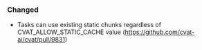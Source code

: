### Changed

- Tasks can use existing static chunks regardless of CVAT_ALLOW_STATIC_CACHE value
  (<https://github.com/cvat-ai/cvat/pull/9831>)
